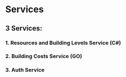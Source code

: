 # Services

## 3 Services:

### 1. Resources and Building Levels Service (C#)

### 2. Building Costs Service (GO)

### 3. Auth Service
